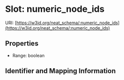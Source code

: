 # Slot: numeric_node_ids

URI: [https://w3id.org/neat_schema/:numeric_node_ids](https://w3id.org/neat_schema/:numeric_node_ids)



<!-- no inheritance hierarchy -->


## Properties

 * Range: boolean



## Identifier and Mapping Information





